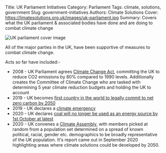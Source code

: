 Title: UK Parliament Initiatives
Category: Parliament
Tags: climate, solutions, government
Slug: government-initiatives
Authors: Climate Solutions
Cover: https://limatesolutions.org.uk/images/uk-parliament.jpg
Summary: Covers what the UK parliament & associated bodies have done and are doing to combat climate change

![UK parliament cover image](https://climatesolutions.org.uk/images/uk-parliament.jpg)

All of the major parties in the UK, have been supportive of measures to combat climate change.

Acts so far have included:-

* 2008 - UK Parliament agrees <a href="https://www.instituteforgovernment.org.uk/sites/default/files/climate_change_act.pdf">Climate Change Act</a>, committing the UK to reduce CO2 emissions by 80% compared to 1990 levels. Additionally creates the Committee of Climate Change who are tasked with determining 5 year climate reduction budgets and holding the UK to account
* 2019 - UK becomes <a href="https://www.carbonbrief.org/in-depth-qa-the-uk-becomes-first-major-economy-to-set-net-zero-climate-goal">first country in the world to legally commit to net zero carbon by 2050</a>
* 2019 - UK declares a <a href="https://www.bbc.co.uk/news/uk-politics-48126677">climate emergency</a>
* 2020 - UK declares [coal will no longer be used as an energy source by 1st October at latest](https://www.gov.uk/government/news/end-of-coal-power-to-be-brought-forward-in-drive-towards-net-zero#:~:text=The%20deadline%20for%20the%20phase,a%20speech%20to%20launch%20COP26%20.&text=Last%20year%20more%20than%20half,came%20from%20low%2Dcarbon%20sources.)
* 2020 - UK convenes a <a href="https://www.climateassembly.uk/">Climate Assembly</a>, with members picked at random from a population set determined on a spread of known political, racial, gender etc. demographics to be broadly representative of the UK population. It's report came out in September 2020 highlighting areas where climate solutions could be developed by 2050.



